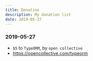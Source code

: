 ```yaml
---
title: Donation
description: My donation list
date: 2019-05-27
---
```


### 2019-05-27

* `$5` to `TypeORM`, by `open collective`
* https://opencollective.com/typeorm

